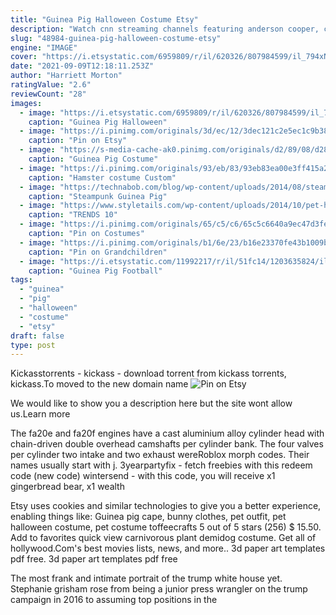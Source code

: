 ```yaml
---
title: "Guinea Pig Halloween Costume Etsy"
description: "Watch cnn streaming channels featuring anderson cooper, classic larry king interviews, and feature shows covering travel, culture and global news."
slug: "48984-guinea-pig-halloween-costume-etsy"
engine: "IMAGE"
cover: "https://i.etsystatic.com/6959809/r/il/620326/807984599/il_794xN.807984599_5akc.jpg"
date: "2021-09-09T12:18:11.253Z"
author: "Harriett Morton"
ratingValue: "2.6"
reviewCount: "28"
images:
  - image: "https://i.etsystatic.com/6959809/r/il/620326/807984599/il_794xN.807984599_5akc.jpg"
    caption: "Guinea Pig Halloween"
  - image: "https://i.pinimg.com/originals/3d/ec/12/3dec121c2e5ec1c9b382a09e51100a80.jpg"
    caption: "Pin on Etsy"
  - image: "https://s-media-cache-ak0.pinimg.com/originals/d2/89/08/d2890817e0e00948b95cd45ae9b98fd9.jpg"
    caption: "Guinea Pig Costume"
  - image: "https://i.pinimg.com/originals/93/eb/83/93eb83ea00e3ff415a26aa65dabdd91d.jpg"
    caption: "Hamster costume Custom"
  - image: "https://technabob.com/blog/wp-content/uploads/2014/08/steampunk_guinea_pig_2.jpg"
    caption: "Steampunk Guinea Pig"
  - image: "https://www.styletails.com/wp-content/uploads/2014/10/pet-halloween-costume-381__700.jpg"
    caption: "TRENDS 10"
  - image: "https://i.pinimg.com/originals/65/c5/c6/65c5c6640a9ec47d3fe3b90f844225d3.jpg"
    caption: "Pin on Costumes"
  - image: "https://i.pinimg.com/originals/b1/6e/23/b16e23370fe43b1009bcf1398dac47b7.jpg"
    caption: "Pin on Grandchildren"
  - image: "https://i.etsystatic.com/11992217/r/il/51fc14/1203635824/il_570xN.1203635824_rad7.jpg"
    caption: "Guinea Pig Football"
tags:
  - "guinea"
  - "pig"
  - "halloween"
  - "costume"
  - "etsy"
draft: false
type: post
---
```


Kickasstorrents - kickass - download torrent from kickass torrents, kickass.To moved to the new domain name
![Pin on Etsy](https://i.pinimg.com/originals/3d/ec/12/3dec121c2e5ec1c9b382a09e51100a80.jpg "Pin on Etsy")

We would like to show you a description here but the site wont allow us.Learn more
<!--inArticleAds-->

<!--galleryOne-->

The fa20e and fa20f engines have a cast aluminium alloy cylinder head with chain-driven double overhead camshafts per cylinder bank. The four valves per cylinder  two intake and two exhaust  wereRoblox morph codes. Their names usually start with j. 3yearpartyfix - fetch freebies with this redeem code (new code) wintersend - with this code, you will receive x1 gingerbread bear, x1 wealth
<!--inArticleAds-->

<!--galleryTwo-->

Etsy uses cookies and similar technologies to give you a better experience, enabling things like:  Guinea pig cape, bunny clothes, pet outfit, pet halloween costume, pet costume toffeecrafts 5 out of 5 stars (256) $ 15.50. Add to favorites quick view carnivorous plant demidog costume. Get all of hollywood.Com's best movies lists, news, and more.. 3d paper art templates pdf free. 3d paper art templates pdf free
<!--galleryThree-->

The most frank and intimate portrait of the trump white house yet. Stephanie grisham rose from being a junior press wrangler on the trump campaign in 2016 to assuming top positions in the